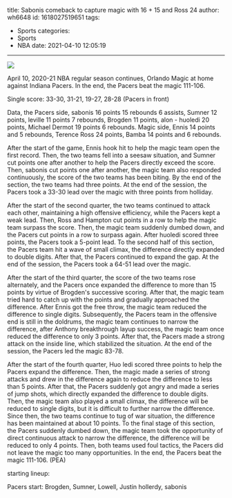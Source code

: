 title: Sabonis comeback to capture magic with 16 + 15 and Ross 24
author: wh6648
id: 1618027519651
tags: 
- Sports
categories: 
- Sports
- NBA
date: 2021-04-10 12:05:19
---
![](https://p7.itc.cn/images01/20210410/fb1b8a8a731f45429478ffc4fb82a6a5.jpeg)


April 10, 2020-21 NBA regular season continues, Orlando Magic at home against Indiana Pacers. In the end, the Pacers beat the magic 111-106.

Single score: 33-30, 31-21, 19-27, 28-28 (Pacers in front)

Data, the Pacers side, sabonis 16 points 15 rebounds 6 assists, Sumner 12 points, leville 11 points 7 rebounds, Brogden 11 points, alon - huoledi 20 points, Michael Dermot 19 points 6 rebounds. Magic side, Ennis 14 points and 5 rebounds, Terence Ross 24 points, Bamba 14 points and 6 rebounds.

After the start of the game, Ennis hook hit to help the magic team open the first record. Then, the two teams fell into a seesaw situation, and Sumner cut points one after another to help the Pacers directly exceed the score. Then, sabonis cut points one after another, the magic team also responded continuously, the score of the two teams has been biting. By the end of the section, the two teams had three points. At the end of the session, the Pacers took a 33-30 lead over the magic with three points from holliday.

After the start of the second quarter, the two teams continued to attack each other, maintaining a high offensive efficiency, while the Pacers kept a weak lead. Then, Ross and Hampton cut points in a row to help the magic team surpass the score. Then, the magic team suddenly dumbed down, and the Pacers cut points in a row to surpass again. After huoledi scored three points, the Pacers took a 5-point lead. To the second half of this section, the Pacers team hit a wave of small climax, the difference directly expanded to double digits. After that, the Pacers continued to expand the gap. At the end of the session, the Pacers took a 64-51 lead over the magic.

After the start of the third quarter, the score of the two teams rose alternately, and the Pacers once expanded the difference to more than 15 points by virtue of Brogden's successive scoring. After that, the magic team tried hard to catch up with the points and gradually approached the difference. After Ennis got the free throw, the magic team reduced the difference to single digits. Subsequently, the Pacers team in the offensive end is still in the doldrums, the magic team continues to narrow the difference, after Anthony breakthrough layup success, the magic team once reduced the difference to only 3 points. After that, the Pacers made a strong attack on the inside line, which stabilized the situation. At the end of the session, the Pacers led the magic 83-78.

After the start of the fourth quarter, Huo ledi scored three points to help the Pacers expand the difference. Then, the magic made a series of strong attacks and drew in the difference again to reduce the difference to less than 5 points. After that, the Pacers suddenly got angry and made a series of jump shots, which directly expanded the difference to double digits. Then, the magic team also played a small climax, the difference will be reduced to single digits, but it is difficult to further narrow the difference. Since then, the two teams continue to tug of war situation, the difference has been maintained at about 10 points. To the final stage of this section, the Pacers suddenly dumbed down, the magic team took the opportunity of direct continuous attack to narrow the difference, the difference will be reduced to only 4 points. Then, both teams used foul tactics, the Pacers did not leave the magic too many opportunities. In the end, the Pacers beat the magic 111-106. (PEA)

starting lineup:

Pacers start: Brogden, Sumner, Lowell, Justin hollerdy, sabonis

